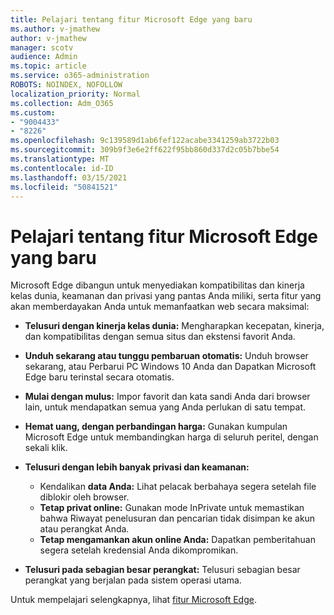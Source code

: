 ```yaml
---
title: Pelajari tentang fitur Microsoft Edge yang baru
ms.author: v-jmathew
author: v-jmathew
manager: scotv
audience: Admin
ms.topic: article
ms.service: o365-administration
ROBOTS: NOINDEX, NOFOLLOW
localization_priority: Normal
ms.collection: Adm_O365
ms.custom:
- "9004433"
- "8226"
ms.openlocfilehash: 9c139589d1ab6fef122acabe3341259ab3722b03
ms.sourcegitcommit: 309b9f3e6e2ff622f95bb860d337d2c05b7bbe54
ms.translationtype: MT
ms.contentlocale: id-ID
ms.lasthandoff: 03/15/2021
ms.locfileid: "50841521"
---
```

# <a name="learn-about-the-features-of-the-new-microsoft-edge"></a>Pelajari tentang fitur Microsoft Edge yang baru

Microsoft Edge dibangun untuk menyediakan kompatibilitas dan kinerja kelas dunia, keamanan dan privasi yang pantas Anda miliki, serta fitur yang akan memberdayakan Anda untuk memanfaatkan web secara maksimal:

- **Telusuri dengan kinerja kelas dunia:** Mengharapkan kecepatan, kinerja, dan kompatibilitas dengan semua situs dan ekstensi favorit Anda.
- **Unduh sekarang atau tunggu pembaruan otomatis:** Unduh browser sekarang, atau Perbarui PC Windows 10 Anda dan Dapatkan Microsoft Edge baru terinstal secara otomatis.
- **Mulai dengan mulus:** Impor favorit dan kata sandi Anda dari browser lain, untuk mendapatkan semua yang Anda perlukan di satu tempat.
- **Hemat uang, dengan perbandingan harga:** Gunakan kumpulan Microsoft Edge untuk membandingkan harga di seluruh peritel, dengan sekali klik.
- **Telusuri dengan lebih banyak privasi dan keamanan:**
  - Kendalikan **data Anda:** Lihat pelacak berbahaya segera setelah file diblokir oleh browser.
  - **Tetap privat online:** Gunakan mode InPrivate untuk memastikan bahwa Riwayat penelusuran dan pencarian tidak disimpan ke akun atau perangkat Anda.
  - **Tetap mengamankan akun online Anda:** Dapatkan pemberitahuan segera setelah kredensial Anda dikompromikan.

- **Telusuri pada sebagian besar perangkat:** Telusuri sebagian besar perangkat yang berjalan pada sistem operasi utama.

Untuk mempelajari selengkapnya, lihat [fitur Microsoft Edge](https://go.microsoft.com/fwlink/?linkid=2146817).
